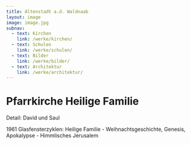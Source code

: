 ```yaml
---
title: Altenstadt a.d. Waldnaab
layout: image
image: image.jpg
subnav:
  - text: Kirchen
    link: /werke/kirchen/
  - text: Schulen
    link: /werke/schulen/
  - text: Bilder
    link: /werke/bilder/
  - text: Architektur
    link: /werke/architektur/
---
```


# Pfarrkirche Heilige Familie

  Detail: David und Saul

1961 Glasfensterzyklen: Heilige Familie - Weihnachtsgeschichte, Genesis, Apokalypse - Himmlisches Jerusalem
